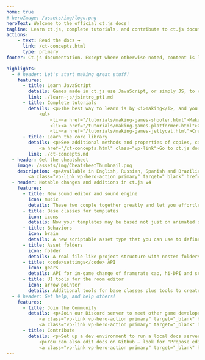```yaml
---
home: true
# heroImage: /assets/img/logo.png
heroText: Welcome to the official ct.js docs!
tagline: Learn ct.js, complete tutorials, and contribute to ct.js documentation
actions:
    - text: Read the docs →
      link: /ct-concepts.html
      type: primary
footer: Ct.js documentation. Except where otherwise noted, content is licensed under a Creative Commons Attribution 4.0 International License.

highlights:
  - # header: Let's start making great stuff!
    features:
      - title: Learn JavaScript
        details: Games made in ct.js use JavaScript, or simply JS, to code their gameplay logic. Learn the needed part of it in our little <a href="/learn-js/jsintro_pt1.html">Introduction to JavaScript</a>.</p>
        link: ./learn-js/jsintro_pt1.md
      - title: Complete tutorials
        details: <p>The best way to learn is by <i>making</i>, and you can create real games with our step-by-step tutorials:</p>
            <ul>
                <li><a href="/tutorials/making-games-shooter.html">Make a space shooter game →</a></li>
                <li><a href="/tutorials/making-games-platformer.html">Create a platformer →</a></li>
                <li><a href="/tutorials/making-games-jettycat.html">Create Jetty Cat, a flappy-bird-like game →</a></li>
      - title: Learn the core library
        details: <p>See additional methods and properties of copies, camera, and rooms, and procedurally create tilemaps, backgrounds, and new copies.</p>
            <a href="/ct-concepts.html" class="vp-link">Go to ct.js docs →</a>
        link: ./ct-concepts.md
  - header: Get the cheatsheet
    image: /assets/img/CheatsheetThumbnail.png
    description: <p>Available in English, Russian, Spanish and Brazilian Portuguese languages.</p>
        <a class="vp-link vp-hero-action primary" target="_blank" href="https://comigo.itch.io/ct-cheat-sheet">Download the cheatsheet →</a>
  - header: Notable changes and additions in ct.js v4
    features:
      - title: New sound editor and sound engine
        icon: music
        details: These two couple together greatly and let you effortlessly create randomized sounds with no code (except for <code>sounds.play('YourSound')</code>!)
      - title: Base classes for templates
        icon: icons
        details: Now your templates may be based not just on animated sprites but also on nine-slice patches, text labels, dynamic buttons, or empty containers. You can place and edit them as regular copies both in a room editor and in-game. More base classes coming after the v4 release!
      - title: Behaviors
        icon: brain
        details: A new scriptable asset type that you can use to define shared logic for rooms and templates. You can add behaviors to any template or room at any time, and most of the time even add or remove them dynamically!
      - title: Asset folders
        icon: folder
        details: A real file-like project structure with nested folders and one asset browser.
      - title: <code>settings</code> API
        icon: gears
        details: API for in-game change of framerate cap, hi-DPI and scaling mode!
      - title: UI tools for the room editor
        icon: arrow-pointer
        details: Additional tools for base classes plus tools to create flexible UI layouts for various game resolutions.
  - # header: Get help, and help others!
    features:
      - title: Join the Community
        details: <p>Join our Discord server to meet other game developers, receive help, aid others, and share your creations. Alternatively, you can also post on our forum.</p>
            <a class="vp-link vp-hero-action primary" target="_blank" href="https://comigo.games/discord">Discord Server →</a>
            <a class="vp-link vp-hero-action primary" target="_blank" href="https://forum.ctjs.rocks/">Forum →</a>
      - title: Contribute
        details: <p>Set up a dev environment to run a local docs server and use simple Markdown syntax to write new tutorials and send fixes.</p>
            <p>You can also edit docs on Github — look for "Propose edits" links at the bottom of each page!</p>
            <a class="vp-link vp-hero-action primary" target="_blank" href="https://github.com/ct-js/docs.ctjs.rocks">Visit the repo →</a>
---
```

